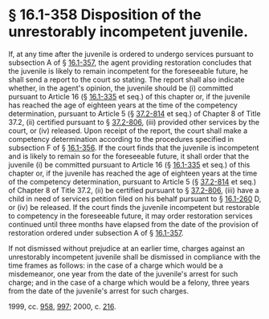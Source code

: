 # § 16.1-358 Disposition of the unrestorably incompetent juvenile.

<p>If, at any time after the juvenile is ordered to undergo services pursuant to subsection A of § <a href='http://law.lis.virginia.gov/vacode/16.1-357/'>16.1-357</a>, the agent providing restoration concludes that the juvenile is likely to remain incompetent for the foreseeable future, he shall send a report to the court so stating. The report shall also indicate whether, in the agent's opinion, the juvenile should be (i) committed pursuant to Article 16 (§ <a href='http://law.lis.virginia.gov/vacode/16.1-335/'>16.1-335</a> et seq.) of this chapter or, if the juvenile has reached the age of eighteen years at the time of the competency determination, pursuant to Article 5 (§ <a href='http://law.lis.virginia.gov/vacode/37.2-814/'>37.2-814</a> et seq.) of Chapter 8 of Title 37.2, (ii) certified pursuant to § <a href='http://law.lis.virginia.gov/vacode/37.2-806/'>37.2-806</a>, (iii) provided other services by the court, or (iv) released. Upon receipt of the report, the court shall make a competency determination according to the procedures specified in subsection F of § <a href='http://law.lis.virginia.gov/vacode/16.1-356/'>16.1-356</a>. If the court finds that the juvenile is incompetent and is likely to remain so for the foreseeable future, it shall order that the juvenile (i) be committed pursuant to Article 16 (§ <a href='http://law.lis.virginia.gov/vacode/16.1-335/'>16.1-335</a> et seq.) of this chapter or, if the juvenile has reached the age of eighteen years at the time of the competency determination, pursuant to Article 5 (§ <a href='http://law.lis.virginia.gov/vacode/37.2-814/'>37.2-814</a> et seq.) of Chapter 8 of Title 37.2, (ii) be certified pursuant to § <a href='http://law.lis.virginia.gov/vacode/37.2-806/'>37.2-806</a>, (iii) have a child in need of services petition filed on his behalf pursuant to § <a href='http://law.lis.virginia.gov/vacode/16.1-260/'>16.1-260</a> D, or (iv) be released. If the court finds the juvenile incompetent but restorable to competency in the foreseeable future, it may order restoration services continued until three months have elapsed from the date of the provision of restoration ordered under subsection A of § <a href='http://law.lis.virginia.gov/vacode/16.1-357/'>16.1-357</a>.</p><p>If not dismissed without prejudice at an earlier time, charges against an unrestorably incompetent juvenile shall be dismissed in compliance with the time frames as follows: in the case of a charge which would be a misdemeanor, one year from the date of the juvenile's arrest for such charge; and in the case of a charge which would be a felony, three years from the date of the juvenile's arrest for such charges.</p><p>1999, cc. <a href='http://lis.virginia.gov/cgi-bin/legp604.exe?991+ful+CHAP0958'>958</a>, <a href='http://lis.virginia.gov/cgi-bin/legp604.exe?991+ful+CHAP0997'>997</a>; 2000, c. <a href='http://lis.virginia.gov/cgi-bin/legp604.exe?001+ful+CHAP0216'>216</a>.</p>